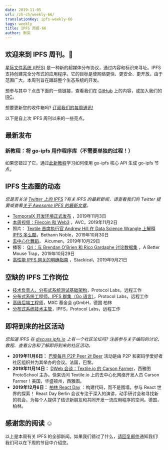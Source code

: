 ```yaml
---
date: 2019-11-05
url: /zh-ch/weekly-66/
translationKey: ipfs-weekly-66
tags: weekly
title: IPFS 周报-66
author: 默奕
---
```


## 欢迎来到 IPFS 周刊。👋

[星际文件系统 (IPFS)](https://ipfs.io/) 是一种新的超媒体分布协议，通过内容和标识来寻址。IPFS 支持创建完全分布式的应用程序。它的目标是使网络更快、更安全、更开放。由于范围广大，本周刊旨在跟踪整个生态系统的开发。

想参与其中？点击下面的一些链接，查看我们在 [GitHub](https://github.com/ipfs) 上的内容，或加入我们的 [IRC](https://riot.im/app/#/room/#ipfs:matrix.org)。
 
想要更新您的收件箱吗? [订阅我们的每周通讯!](http://eepurl.com/gL2Pi5)

以下是自上次 IPFS 周刊以来的一些亮点。


## 最新发布

### 新教程：将 go-ipfs 用作程序库（不需要单独的过程！） 

如果您错过了它，通过[此新教程](https://github.com/ipfs/go-ipfs/tree/master/docs/examples/go-ipfs-as-a-library)学习如何使用 go-ipfs 核心 API 生成 go-ipfs 节点。 

##  IPFS 生态圈的动态
*您是否关注 [Twitter 上的 IPFS](https://twitter.com/IPFSbot) ?有关 IPFS 的最新新闻，请查看我们的 Twitter 提要或查看[关于 Awesome IPFS 的最新文章](https://awesome.ipfs.io/articles/)。*

*    [TemporalX 开发环境正式发布](https://www.reddit.com/r/ipfs/comments/dqu45y/temporalx_development_environment_is_live/) ，2019年11月3日
*    [本周视频：Filecoin 和 Web3](https://avc.com/2019/11/video-of-the-week-filecoin-and-web3/) ，AVC，2019年11月2日
*   照片： [Textile 首席执行官 Andrew Hill 在 Data Science Wrangle 上解释 IPFS 多么酷](https://twitter.com/bethann_nyc/status/1189725609414385664?s=20)，Bethann Noble，2019年10月30日
*    [去中心化舞蹈](https://medium.com/the-decentralization-dance-enable-not-control/the-decentralization-dance-a8a670bf852b)， Aicumen，2019年10月29日
*    播客： [Qri：与 Brendan O'Brien 和 Rico Gardaphe 讨论数据集](https://bettermousetrap.nyc/podcast/qri-talking-data-sets-with-brendan-obrien-rico-gardaphe/) ，A Better Mouse Trap，2019年10月29日
*    [高性能 IPFS 网关的明确指南](https://blog.stacktical.com/ipfs/gateway/dapp/2019/09/21/ipfs-server-google-cloud-platform.html) ，Stackical，2019年9月21日

## 空缺的 IPFS 工作岗位

+ [技术负责人，分布式系统测试基础架构](https://jobs.lever.co/protocol/1ef5b878-573d-44fc-9fe6-c3745597c1fd)，Protocol Labs，远程工作
+ [分布式系统工程师，IPFS 群集（Go 语言）](https://jobs.lever.co/protocol/29207ca7-76a4-470f-b94a-e24244f9adc1)，Protocol Labs，远程工作
+ [高级后端工程师](https://www.golangprojects.com/golang-go-job-dcr-Senior-Backend-Engineer-Berlin-MXC-Foundation-gGmbH.html)，MXC 基金会 gGmbH，德国 柏林
+ [分布式系统技术主管](https://jobs.lever.co/protocol/9283f9b0-de64-4e1f-a221-5d02b0202198)，IPFS，Protocol Labs，远程工作

## 即将到来的社区活动
*您知道 IPFS 在 [discuss.ipfs.io](https://discuss.ipfs.io/) 上有一个社区论坛吗? 注册参与关于编码的讨论、教程、查看公告和了解即将到来的社区活动。*

+ **2019年11月6日：** [巴黎每月 P2P Peer 对 Beer](https://p2p.paris/en/event/monthly-2/) 活动是由 P2P 和密码学爱好者社区组织并为其举办的会议。法国，巴黎。
+ **2019年11月14日：** [DWeb 会谈：Textile.io 的 Carson Farmer](https://www.meetup.com/ProtoSchool-Seattle-Learn-to-Make-the-Decentralized-Web/events/263590720/)，西雅图 ProtoSchool 主办。快来访问 Textile.io 上的去中心化网络开发人员 Carson Farmer！美国，华盛顿州，西雅图。
+ **2019年12月6日：** [柏林 React Day](https://reactday.berlin/) ：构建代码，而不是围墙。参与 React 世界的探索！ React Day Berlin 会议专注于深入的演讲，动手研讨会和寻找新的机会，为每个人提供了结识新朋友和共同开发一流应用程序的空间。德国，柏林。 

## 感谢您的阅读 ☺️

以上是本周有关 IPFS 的全部新闻。如果我们错过了什么，[请回复邮件](mailto:newsletter@ipfs.io)通知我们! 我们可以在下周的节目中介绍您。
